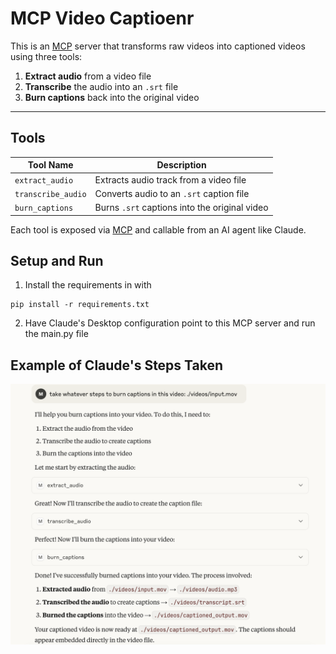 # MCP Video Captioenr

This is an [MCP](https://github.com/anthropics/mcp) server that transforms raw videos into captioned videos using three tools:

1. **Extract audio** from a video file
2. **Transcribe** the audio into an `.srt` file
3. **Burn captions** back into the original video

---

## Tools

| Tool Name          | Description                                   |
| ------------------ | --------------------------------------------- |
| `extract_audio`    | Extracts audio track from a video file        |
| `transcribe_audio` | Converts audio to an `.srt` caption file      |
| `burn_captions`    | Burns `.srt` captions into the original video |

Each tool is exposed via [MCP](https://github.com/anthropics/mcp) and callable from an AI agent like Claude.

## Setup and Run

1. Install the requirements in with

```
pip install -r requirements.txt
```

2. Have Claude's Desktop configuration point to this MCP server and run the main.py file

## Example of Claude's Steps Taken

![Example of the steps Claude took](./assets/steps_display.png)
